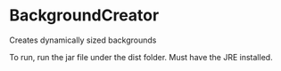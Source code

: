 # BackgroundCreator
Creates dynamically sized backgrounds

To run, run the jar file under the dist folder. Must have the JRE installed.
